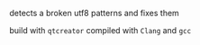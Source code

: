 detects a broken utf8 patterns and fixes them

build with `qtcreator` compiled with `Clang` and `gcc`
